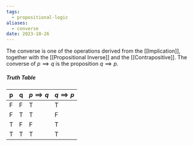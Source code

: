 ```yaml
---
tags:
  - propositional-logic
aliases:
  - converse
date: 2023-10-26
---
```

The converse is one of the operations derived from the [[Implication]], together with the [[Propositional Inverse]] and the [[Contrapositive]].
The converse of $p \implies q$ is the proposition $q \implies p$.
##### Truth Table
| p   | q   | $p \implies q$ | $q \implies p$ |
| --- | --- | -------------- | -------------- |
| F   | F   | T              | T              |
| F   | T   | T              | F              |
| T   | F   | F              | T              |
| T   | T   | T              | T               |


